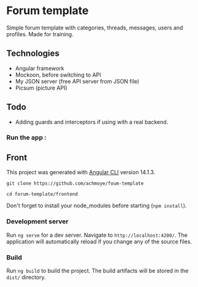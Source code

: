# Forum template 

Simple forum template with categories, threads, messages, users and profiles. 
Made for training. 

## Technologies 
- Angular framework 
- Mockoon, before switching to API 
- My JSON server (free API server from JSON file)
- Picsum (picture API)

## Todo
- Adding guards and interceptors if using with a real backend.

### Run the app :
## Front

This project was generated with [Angular CLI](https://github.com/angular/angular-cli) version 14.1.3.

`git clone https://github.com/achmoye/foum-template`

`cd forum-template/frontend `

Don't forget to install your node_modules before starting (`npm install`).

### Development server

Run `ng serve` for a dev server. Navigate to `http://localhost:4200/`. The application will automatically reload if you change any of the source files.

### Build

Run `ng build` to build the project. The build artifacts will be stored in the `dist/` directory.


